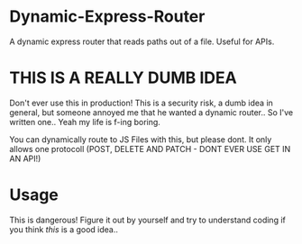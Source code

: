 # Dynamic-Express-Router
A dynamic express router that reads paths out of a file. Useful for APIs.

# THIS IS A REALLY DUMB IDEA
Don't ever use this in production! This is a security risk, a dumb idea in general, but someone annoyed me that he wanted a dynamic router.. So I've written one.. Yeah my life is f-ing boring.

You can dynamically route to JS Files with this, but please dont. It only allows one protocoll (POST, DELETE AND PATCH - DONT EVER USE GET IN AN API!)

# Usage
This is dangerous! Figure it out by yourself and try to understand coding if you think _this_ is a good idea..
